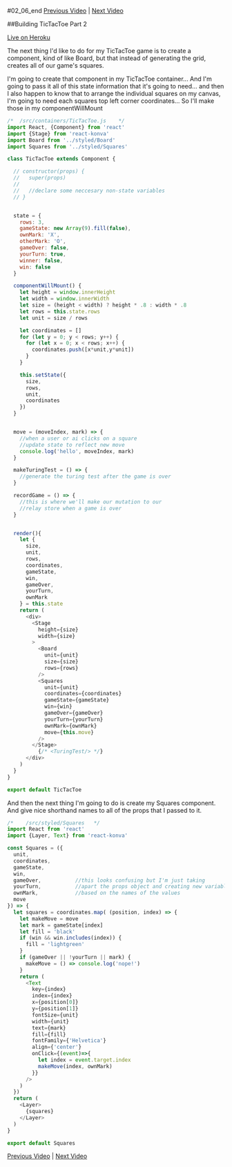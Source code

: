 #02_06_end
[Previous Video](../../tree/02_05_end) | [Next Video](../../tree/02_07_end)

##Building TicTacToe Part 2

[Live on Heroku](https://tictacturing-02-06.herokuapp.com/)

The next thing I'd like to do for my TicTacToe game is to create a component, kind of like Board, but that instead of generating the grid, creates all of our game's squares.

I'm going to create that component in my TicTacToe container... And I'm going to pass it all of this state information that it's going to need... and then I also happen to know that to arrange the individual squares on my canvas, I'm going to need each squares top left corner coordinates... So I'll make those in my componentWillMount

```javascript
/*  /src/containers/TicTacToe.js    */
import React, {Component} from 'react'
import {Stage} from 'react-konva'
import Board from '../styled/Board'
import Squares from '../styled/Squares'

class TicTacToe extends Component {

  // constructor(props) {
  //   super(props)
  //
  //   //declare some neccesary non-state variables
  // }


  state = {
    rows: 3,
    gameState: new Array(9).fill(false),
    ownMark: 'X',
    otherMark: 'O',
    gameOver: false,
    yourTurn: true,
    winner: false,
    win: false
  }

  componentWillMount() {
    let height = window.innerHeight
    let width = window.innerWidth
    let size = (height < width) ? height * .8 : width * .8
    let rows = this.state.rows
    let unit = size / rows

    let coordinates = []
    for (let y = 0; y < rows; y++) {
      for (let x = 0; x < rows; x++) {
        coordinates.push([x*unit,y*unit])
      }
    }

    this.setState({
      size,
      rows,
      unit,
      coordinates
    })
  }


  move = (moveIndex, mark) => {
    //when a user or ai clicks on a square
    //update state to reflect new move
    console.log('hello', moveIndex, mark)
  }

  makeTuringTest = () => {
    //generate the turing test after the game is over
  }

  recordGame = () => {
    //this is where we'll make our mutation to our
    //relay store when a game is over
  }


  render(){
    let {
      size,
      unit,
      rows,
      coordinates,
      gameState,
      win,
      gameOver,
      yourTurn,
      ownMark
    } = this.state
    return (
      <div>
        <Stage
          height={size}
          width={size}
        >
          <Board
            unit={unit}
            size={size}
            rows={rows}
          />
          <Squares
            unit={unit}
            coordinates={coordinates}
            gameState={gameState}
            win={win}
            gameOver={gameOver}
            yourTurn={yourTurn}
            ownMark={ownMark}
            move={this.move}
          />
        </Stage>
          {/* <TuringTest/> */}
      </div>
    )
  }
}

export default TicTacToe
```
And then the next thing I'm going to do is create my Squares component. And give nice shorthand names to all of the props that I passed to it.


```javascript
/*    /src/styled/Squares   */
import React from 'react'
import {Layer, Text} from 'react-konva'

const Squares = ({
  unit,
  coordinates,
  gameState,
  win,
  gameOver,           //this looks confusing but I'm just taking
  yourTurn,           //apart the props object and creating new variables
  ownMark,            //based on the names of the values
  move
}) => {
  let squares = coordinates.map( (position, index) => {
    let makeMove = move
    let mark = gameState[index]
    let fill = 'black'
    if (win && win.includes(index)) {
      fill = 'lightgreen'
    }
    if (gameOver || !yourTurn || mark) {
      makeMove = () => console.log('nope!')
    }
    return (
      <Text
        key={index}
        index={index}
        x={position[0]}
        y={position[1]}
        fontSize={unit}
        width={unit}
        text={mark}
        fill={fill}
        fontFamily={'Helvetica'}
        align={'center'}
        onClick={(event)=>{
          let index = event.target.index
          makeMove(index, ownMark)
        }}
      />
    )
  })
  return (
    <Layer>
      {squares}
    </Layer>
  )
}

export default Squares
```

[Previous Video](../../tree/02_05_end) | [Next Video](../../tree/02_07_end)
